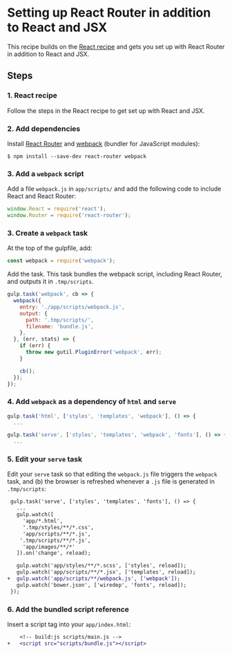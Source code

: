 # Setting up React Router in addition to React and JSX

This recipe builds on the [React recipe](react.md) and gets you set up with React Router in addition to React and JSX.


## Steps

### 1. React recipe

Follow the steps in the React recipe to get set up with React and JSX.

### 2. Add dependencies

Install [React Router](https://github.com/rackt/react-router) and [webpack](https://github.com/webpack/webpack) (bundler for JavaScript modules):

```
$ npm install --save-dev react-router webpack
```

### 3. Add a `webpack` script

Add a file `webpack.js` in `app/scripts/` and add the following code to include React and React Router:

```js
window.React = require('react');
window.Router = require('react-router');
```

### 3. Create a `webpack` task

At the top of the gulpfile, add:

```js
const webpack = require('webpack');
```

Add the task. This task bundles the webpack script, including React Router, and outputs it in `.tmp/scripts`.

```js
gulp.task('webpack', cb => {
  webpack({
    entry: './app/scripts/webpack.js',
    output: {
      path: '.tmp/scripts/',
      filename: 'bundle.js',
    },
  }, (err, stats) => {
    if (err) {
      throw new gutil.PluginError('webpack', err);
    }

    cb();
  });
});
```

### 4. Add `webpack` as a dependency of `html` and `serve`

```js
gulp.task('html', ['styles', 'templates', 'webpack'], () => {
  ...
```

```js
gulp.task('serve', ['styles', 'templates', 'webpack', 'fonts'], () => {
  ...
```

### 5. Edit your `serve` task

Edit your `serve` task so that editing the `webpack.js` file triggers the `webpack` task, and (b) the browser is refreshed whenever a `.js` file is generated in `.tmp/scripts`:

```diff
 gulp.task('serve', ['styles', 'templates', 'fonts'], () => {
   ...
   gulp.watch([
     'app/*.html',
     '.tmp/styles/**/*.css',
     'app/scripts/**/*.js',
    '.tmp/scripts/**/*.js',
     'app/images/**/*'
   ]).on('change', reload);

   gulp.watch('app/styles/**/*.scss', ['styles', reload]);
   gulp.watch('app/scripts/**/*.jsx', ['templates', reload]);
+  gulp.watch('app/scripts/**/webpack.js', ['webpack']);
   gulp.watch('bower.json', ['wiredep', 'fonts', reload]);
 });
```

### 6. Add the bundled script reference

Insert a script tag into your `app/index.html`:

```diff
    <!-- build:js scripts/main.js -->
+   <script src="scripts/bundle.js"></script>
```
